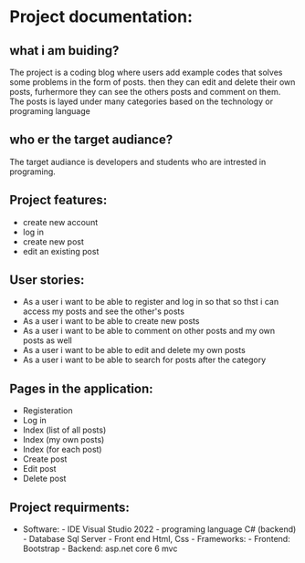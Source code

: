 # Project documentation:

## what i am buiding?
The project is a coding blog where users add example codes that solves some problems in the form of posts.
then they can edit and delete their own posts, furhermore they can see the others posts and comment on them.
The posts is layed under many categories based on the technology or programing language

## who er the target audiance?
The target audiance is developers and students who are intrested in programing.

## Project features:
- create new account
- log in
- create new post
- edit an existing post

## User stories:
- As a user i want to be able to register and log in so that so thst i can access my posts
and see the other's posts
- As a user i want to be able to create new posts
- As a user i want to be able to comment on other posts and my own posts as well
- As a user i want to be able to edit and delete my own posts
- As a user i want to be able to search for posts after the category

## Pages in the application:
- Registeration 
- Log in
- Index (list of all posts)
- Index (my own posts)
- Index (for each post)
- Create post
- Edit post
- Delete post

## Project requirments:
- Software:
          - IDE Visual Studio 2022
          - programing language C# (backend)
          - Database Sql Server
          - Front end Html, Css
              - Frameworks:
                  - Frontend: Bootstrap
                  - Backend: asp.net core 6 mvc

